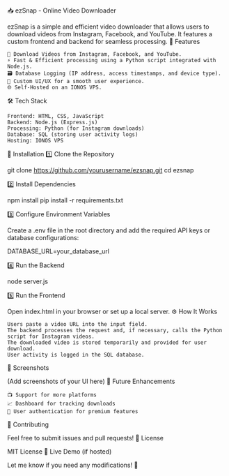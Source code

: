 📥 ezSnap - Online Video Downloader

ezSnap is a simple and efficient video downloader that allows users to download videos from Instagram, Facebook, and YouTube. It features a custom frontend and backend for seamless processing.
🚀 Features

    📌 Download Videos from Instagram, Facebook, and YouTube.
    ⚡ Fast & Efficient processing using a Python script integrated with Node.js.
    🗃️ Database Logging (IP address, access timestamps, and device type).
    🎨 Custom UI/UX for a smooth user experience.
    🌐 Self-Hosted on an IONOS VPS.

🛠️ Tech Stack

    Frontend: HTML, CSS, JavaScript
    Backend: Node.js (Express.js)
    Processing: Python (for Instagram downloads)
    Database: SQL (storing user activity logs)
    Hosting: IONOS VPS

🔧 Installation
1️⃣ Clone the Repository

git clone https://github.com/yourusername/ezsnap.git
cd ezsnap

2️⃣ Install Dependencies

npm install
pip install -r requirements.txt

3️⃣ Configure Environment Variables

Create a .env file in the root directory and add the required API keys or database configurations:

DATABASE_URL=your_database_url

4️⃣ Run the Backend

node server.js

5️⃣ Run the Frontend

Open index.html in your browser or set up a local server.
⚙️ How It Works

    Users paste a video URL into the input field.
    The backend processes the request and, if necessary, calls the Python script for Instagram videos.
    The downloaded video is stored temporarily and provided for user download.
    User activity is logged in the SQL database.

📸 Screenshots

(Add screenshots of your UI here)
📌 Future Enhancements

    📺 Support for more platforms
    📈 Dashboard for tracking downloads
    🔐 User authentication for premium features

🤝 Contributing

Feel free to submit issues and pull requests!
📝 License

MIT License
🔗 Live Demo (if hosted)

Let me know if you need any modifications! 🚀